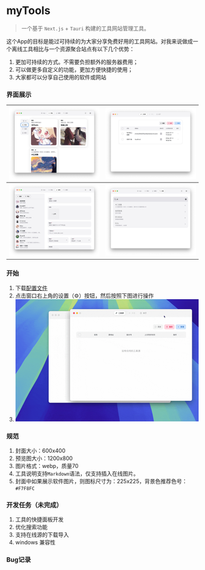 # myTools

> 一个基于 `Next.js` + `Tauri` 构建的工具网站管理工具。
>
 
这个App的目标是能过可持续的为大家分享免费好用的工具网站。对我来说做成一个离线工具相比与一个资源聚合站点有以下几个优势：

1. 更加可持续的方式。不需要负担额外的服务器费用；
2. 可以做更多自定义的功能，更加方便快捷的使用；
3. 大家都可以分享自己使用的软件或网站


### 界面展示

| ![](./statics//screenshot-1.jpeg) | ![](./statics//screenshot-2.jpeg)|
| --- | --- |
| ![](./statics//screenshot-3.jpeg) | ![](./statics//screenshot-4.jpeg) |

### 开始
1. 下载[配置文件](./statics//tools-export.json)
2. 点击窗口右上角的设置（⚙️）按钮，然后按照下图进行操作
3. ![](./statics//import_tools_config.gif)

### 规范
1. 封面大小：600x400
2. 预览图大小：1200x800
3. 图片格式：webp，质量70
4. 工具说明支持`Markdown`语法，仅支持插入在线图片。
5. 封面中如果展示软件图片，则图标尺寸为：225x225，背景色推荐色号：`#F7F8FC`

### 开发任务（未完成）
1. 工具的快捷面板开发
2. 优化搜索功能
3. 支持在线源的下载导入
4. windows 兼容性


### Bug记录
